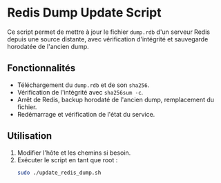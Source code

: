 # Redis Dump Update Script

Ce script permet de mettre à jour le fichier `dump.rdb` d'un serveur Redis depuis une source distante, avec vérification d'intégrité et sauvegarde horodatée de l'ancien dump.

## Fonctionnalités
- Téléchargement du `dump.rdb` et de son `sha256`.
- Vérification de l'intégrité avec `sha256sum -c`.
- Arrêt de Redis, backup horodaté de l'ancien dump, remplacement du fichier.
- Redémarrage et vérification de l'état du service.

## Utilisation
1. Modifier l'hôte et les chemins si besoin.
2. Exécuter le script en tant que root :
   ```bash
   sudo ./update_redis_dump.sh

